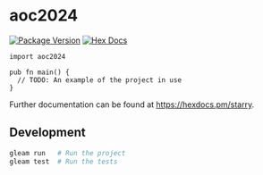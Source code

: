 # aoc2024

[![Package Version](https://img.shields.io/hexpm/v/starry)](https://hex.pm/packages/starry)
[![Hex Docs](https://img.shields.io/badge/hex-docs-ffaff3)](https://hexdocs.pm/starry/)

```gleam
import aoc2024

pub fn main() {
  // TODO: An example of the project in use
}
```

Further documentation can be found at <https://hexdocs.pm/starry>.

## Development

```sh
gleam run   # Run the project
gleam test  # Run the tests
```
